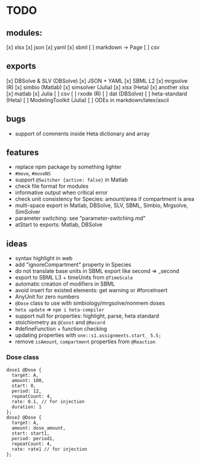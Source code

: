 # TODO

## modules:

[x] xlsx
[x] json
[x] yaml
[x] sbml
[ ] markdown -> Page
[ ] csv

## exports

[x] DBSolve & SLV (DBSolve)
[x] JSON + YAML
[x] SBML L2
[x] mrgsolve (R)
[x] simbio (Matlab)
[x] simsolver (Julia)
[x] xlsx (Heta)
[x] another xlsx
[x] matlab
[x] Julia
[ ] csv
[ ] rxode (R)
[ ] dat (DBSolve)
[ ] heta-standard (Heta)
[ ] ModelingToolkit (Julia)
[ ] ODEs in markdown/latex/ascii

## bugs

- support of comments inside Heta dictionary and array

## features

- replace npm package by something lighter
- `#move`, `#moveNS`
- support `@Switcher {active: false}` in Matlab
- check file format for modules
- informative output when critical error
- check unit consistency for Species: amount/area if compartment is area 
- multi-space export in Matlab, DBSolve, SLV, SBML, Simbio, Mrgsolve, SimSolver
- parameter switching: see "parameter-switching.md"
- atStart to exports: Matlab, DBSolve

## ideas

- syntax highlight in web
- add "ignoreCompartment" property in Species
- do not translate base units in SBML export like second => _second
- export to SBML L3 + timeUnits from `@TimeScale`
- automatic creation of modifiers in SBML
- avoid insert for existed elements: get warning or #forceInsert 
- AnyUnit for zero numbers
- `@Dose` class to use with simbiology/mrgsolve/nonmem doses
- `heta update` => `npm i heta-compiler`
- support null for properties: highlight, parse, heta standard
- stoichiometry as `@Const` and `@Record`
- #defineFunction + function checking
- updating properties with `one::s1.assignments.start_ 5.5;`
- remove `isAmount`, `compartment` properties from `@Reaction`

### Dose class

```heta
dose1 @Dose {
  target: A,
  amount: 100,
  start: 0,
  period: 12,
  repeatCount: 4,
  rate: 0.1, // for injection
  duration: 1
};
dose2 @Dose {
  target: A,
  amount: dose_amount,
  start: start1,
  period: period1,
  repeatCount: 4,
  rate: rate1 // for injection
};
```
